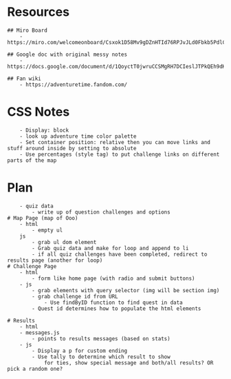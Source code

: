 # Resources
    ## Miro Board
        - https://miro.com/welcomeonboard/Csxok1D58Mv9gDZnHTId76RPJvJLd0Fbkb5PdlCI7qrJY6MBzFUnUByACg4CJrhK

    ## Google doc with original messy notes
        - https://docs.google.com/document/d/1QoyctT0jwruCCSMgRH7DCIeslJTPkQEh9dK5lW2St_o/edit#

    ## Fan wiki
        - https://adventuretime.fandom.com/


# CSS Notes
        - Display: block
        - look up adventure time color palette
        - Set container position: relative then you can move links and stuff around inside by setting to absolute
        - Use percentages (style tag) to put challenge links on different parts of the map

# Plan
<!-- # Home Page (root dir)
    - html
        - Create form for user data (inside a form tag)
        - each q inside a label tag
        - radio buttons for user info (type: radio, name: whatever, value: things to map back )
        - submit button
    - js
        - grab form (query selector) and make var
        - event listener on button. When clicked:
            - store user data in local storage
            - redirect to map page -->
        - quiz data
            - write up of question challenges and options
    # Map Page (map of Ooo)
        - html
            - empty ul
        js
            - grab ul dom element
            - Grab quiz data and make for loop and append to li
            - if all quiz challenges have been completed, redirect to results page (another for loop)
    # Challenge Page
        - html
            - form like home page (with radio and submit buttons)
        - js
            - grab elements with query selector (img will be section img)
            - grab challenge id from URL
                - Use findByID function to find quest in data
            - Quest id determines how to populate the html elements

    # Results
        - html
        - messages.js
            - points to results messages (based on stats)
        - js
            - Display a p for custom ending
            - Use tally to determine which result to show
                for ties, show special message and both/all results? OR pick a random one?
